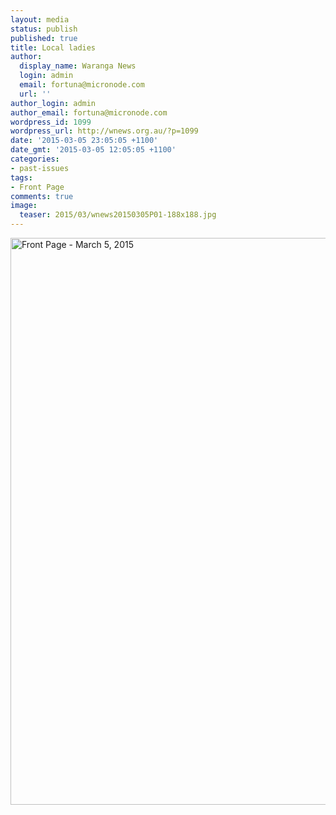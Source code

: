 ```yaml
---
layout: media
status: publish
published: true
title: Local ladies
author:
  display_name: Waranga News
  login: admin
  email: fortuna@micronode.com
  url: ''
author_login: admin
author_email: fortuna@micronode.com
wordpress_id: 1099
wordpress_url: http://wnews.org.au/?p=1099
date: '2015-03-05 23:05:05 +1100'
date_gmt: '2015-03-05 12:05:05 +1100'
categories:
- past-issues
tags:
- Front Page
comments: true
image:
  teaser: 2015/03/wnews20150305P01-188x188.jpg
---
```


<a href="{{ site.url }}/images/2015/03/wnews20150305P01.pdf"><img class="alignnone size-full wp-image-1092" alt="Front Page - March 5, 2015" src="{{ site.url }}/images/2015/03/wnews20150305P01.jpg" width="624" height="907" /></a>
